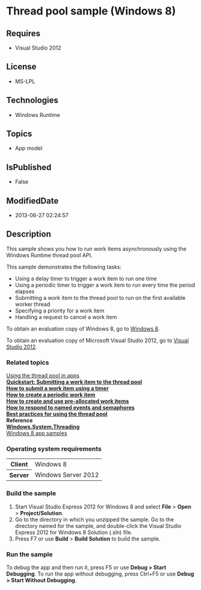 # Thread pool sample (Windows 8)
## Requires
* Visual Studio 2012
## License
* MS-LPL
## Technologies
* Windows Runtime
## Topics
* App model
## IsPublished
* False
## ModifiedDate
* 2013-06-27 02:24:57
## Description

<div id="mainSection">
<p>This sample shows you how to run work items asynchronously using the Windows Runtime thread pool API.
</p>
<p>This sample demonstrates the following tasks:</p>
<ul>
<li>Using a delay timer to trigger a work item to run one time </li><li>Using a periodic timer to trigger a work item to run every time the period elapses
</li><li>Submitting a work item to the thread pool to run on the first available worker thread
</li><li>Specifying a priority for a work item </li><li>Handling a request to cancel a work item </li></ul>
<p>To obtain an evaluation copy of Windows&nbsp;8, go to <a href="http://go.microsoft.com/fwlink/p/?linkid=241655">
Windows&nbsp;8</a>.</p>
<p>To obtain an evaluation copy of Microsoft Visual Studio&nbsp;2012, go to <a href="http://go.microsoft.com/fwlink/p/?linkid=241656">
Visual Studio&nbsp;2012</a>.</p>
<h3><a id="related_topics"></a>Related topics</h3>
<dl><dt><a href="http://msdn.microsoft.com/library/windows/apps/hh465290">Using the thread pool in apps</a>
</dt><dt><b></b></dt><dt><a href="http://msdn.microsoft.com/library/windows/apps/jj248677"><b>Quickstart: Submitting a work item to the thread pool</b></a>
</dt><dt><a href="http://msdn.microsoft.com/library/windows/apps/jj248675"><b>How to submit a work item using a timer</b></a>
</dt><dt><a href="http://msdn.microsoft.com/library/windows/apps/jj248676"><b>How to create a periodic work item</b></a>
</dt><dt><a href="http://msdn.microsoft.com/library/windows/apps/jj248673"><b>How to create and use pre-allocated work items</b></a>
</dt><dt><a href="http://msdn.microsoft.com/library/windows/apps/jj248674"><b>How to respond to named events and semaphores</b></a>
</dt><dt><a href="http://msdn.microsoft.com/library/windows/apps/jj248672"><b>Best practices for using the thread pool</b></a>
</dt><dt><b>Reference</b> </dt><dt><a href="http://msdn.microsoft.com/library/windows/apps/br229642"><b>Windows.System.Threading</b></a>
</dt><dt><a href="http://go.microsoft.com/fwlink/p/?LinkID=227694">Windows 8 app samples</a>
</dt></dl>
<h3>Operating system requirements</h3>
<table>
<tbody>
<tr>
<th>Client</th>
<td><dt>Windows&nbsp;8 </dt></td>
</tr>
<tr>
<th>Server</th>
<td><dt>Windows Server&nbsp;2012 </dt></td>
</tr>
</tbody>
</table>
<h3>Build the sample</h3>
<ol>
<li>Start Visual Studio Express&nbsp;2012 for Windows&nbsp;8 and select <b>File</b> &gt; <b>
Open</b> &gt; <b>Project/Solution</b>. </li><li>Go to the directory in which you unzipped the sample. Go to the directory named for the sample, and double-click the Visual Studio Express&nbsp;2012 for Windows&nbsp;8 Solution (.sln) file.
</li><li>Press F7 or use <b>Build</b> &gt; <b>Build Solution</b> to build the sample. </li></ol>
<h3>Run the sample</h3>
<p>To debug the app and then run it, press F5 or use <b>Debug &gt; Start Debugging</b>. To run the app without debugging, press Ctrl&#43;F5 or use
<b>Debug &gt; Start Without Debugging</b>.</p>
</div>
